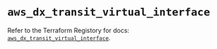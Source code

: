 # `aws_dx_transit_virtual_interface`

Refer to the Terraform Registory for docs: [`aws_dx_transit_virtual_interface`](https://registry.terraform.io/providers/hashicorp/aws/5.9.0/docs/resources/dx_transit_virtual_interface).
